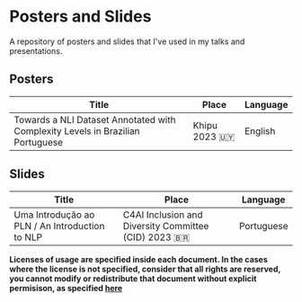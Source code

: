 # Posters and Slides

A repository of posters and slides that I've used in my talks and presentations.

## Posters

| Title         | Place         | Language |
| ------------- | ------------- |----------|
| Towards a NLI Dataset Annotated with Complexity Levels in Brazilian Portuguese|Khipu 2023 🇺🇾 | English |

## Slides

| Title         | Place         | Language |
| ------------- | ------------- |----------|
| Uma Introdução ao PLN / An Introduction to NLP | C4AI Inclusion and Diversity Committee (CID) 2023 🇧🇷 | Portuguese |


**Licenses of usage are specified inside each document. In the cases where the license is not specified, consider that all rights are reserved, you cannot modify or redistribute that document without explicit permisison, as specified [here](https://docs.github.com/en/repositories/managing-your-repositorys-settings-and-features/customizing-your-repository/licensing-a-repository#choosing-the-right-license)**

